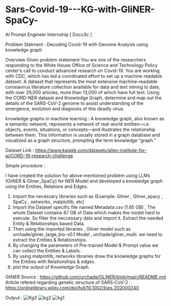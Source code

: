 # Sars-Covid-19---KG-with-GliNER-SpaCy-
AI Prompt Engineer Internship  [ Docu3c ]

Problem Statment : Decoding Covid-19 with Genome Analysis using knowledge graph

Overview Given problem statement You are one of the researchers responding to the White House Office of Science and Technology Policy center’s call to conduct advanced research on Covid-19. You are working with CDC, which has led a coordinated effort to set up a machine readable dataset. A dataset that represents the most extensive machine-readable coronavirus literature collection available for data and text mining to date, with over 29,000 articles, more than 13,000 of which have full text. Using the CORD-NER dataset and Knowledge Graph, determine and map out the details of the SARS-CoV-2 genome to assist understanding of the emergence, evolution and diagnosis of this deadly virus.

knowledge graphs in machine learning : A knowledge graph, also known as a semantic network, represents a network of real-world entities—i.e. objects, events, situations, or concepts—and illustrates the relationship between them. This information is usually stored in a graph database and visualized as a graph structure, prompting the term knowledge “graph.”

Dataset Link : https://www.kaggle.com/datasets/allen-institute-for-ai/CORD-19-research-challenge

Simple procedure :

I have created the solution for above mentioned problem using LLMs (GliNER & Gliner_SpaCy) for NER Model and developed a knowledge graph using the Entities, Relations and Edges.

1. Import the necessary libraries such as (Example: Gliner , Gliner_spacy , SpaCy , networkx, matplotlib, etc)
2. Import the Dataset specific file named Metadata.csv (1.65 GB) , The whole Dataset contains 87 GB of Data which makes the model hard to execute. So filter the neccessary data and import it. Extract the needed Entity & Relationships based Data.
3. Then using the imported libraries , Gliner model such as urchade/gliner_large_bio-v0.1 Model , urchade/gliner_multi. we need to extract the Entities & Relationships.
4. By changing the parameters of Pre-trained Model & Prompt value we can collect the Entities & Labels.
5. By using matplotlib, networkx libraries draw the knowledge graphs for the Entities with Relationships & edges.
6. plot the output of Knowledge Graph.

GliNER Source : https://github.com/urchade/GLiNER/blob/main/README.md
Article refered regarding genetic structure of SARS-CoV-2 : https://onlinelibrary.wiley.com/doi/full/10.1002/bies.202000240

Output :
![Kg3](https://github.com/PraveenSP12/Sars-Covid-19---KG-with-GliNER-SpaCy-/assets/95535247/61b6c0e6-f87d-4efe-a7ce-ea09b78ba7b2)
![kg2](https://github.com/PraveenSP12/Sars-Covid-19---KG-with-GliNER-SpaCy-/assets/95535247/16c68ec4-f77c-4dc8-b1d6-5f0f5c2df924)
![kg1](https://github.com/PraveenSP12/Sars-Covid-19---KG-with-GliNER-SpaCy-/assets/95535247/4c0f569f-eb28-4a16-80db-a12aa3a0ede5)
